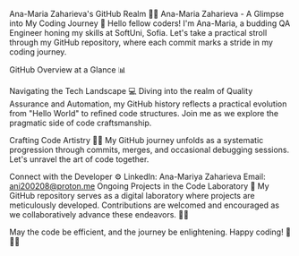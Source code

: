 Ana-Maria Zaharieva's GitHub Realm 👩‍💻
Ana-Maria Zaharieva - A Glimpse into My Coding Journey 🚀
Hello fellow coders! I'm Ana-Maria, a budding QA Engineer honing my skills at SoftUni, Sofia. Let's take a practical stroll through my GitHub repository, where each commit marks a stride in my coding journey.

GitHub Overview at a Glance 📊


Navigating the Tech Landscape 💻
Diving into the realm of Quality Assurance and Automation, my GitHub history reflects a practical evolution from "Hello World" to refined code structures. Join me as we explore the pragmatic side of code craftsmanship.

Crafting Code Artistry 🧙‍♀️
My GitHub journey unfolds as a systematic progression through commits, merges, and occasional debugging sessions. Let's unravel the art of code together.

Connect with the Developer ⚙️
LinkedIn: Ana-Mariya Zaharieva
Email: ani200208@proton.me
Ongoing Projects in the Code Laboratory 🚧
My GitHub repository serves as a digital laboratory where projects are meticulously developed. Contributions are welcomed and encouraged as we collaboratively advance these endeavors. 🌟🚀

May the code be efficient, and the journey be enlightening. Happy coding! 🎉👩‍💻
